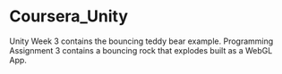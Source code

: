 # Coursera_Unity


Unity Week 3 contains the bouncing teddy bear example.
Programming Assignment 3 contains a bouncing rock that explodes built as a WebGL App.